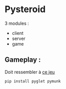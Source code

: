 # Pysteroid

3 modules :

- client
- server
- game

## Gameplay :

Doit ressembler à [ce jeu](https://store.steampowered.com/app/1700890/Asteroids_Recharged/?l=french)

```shell
pip install pyglet pymunk
```
